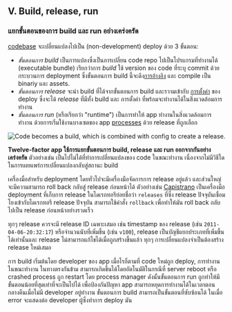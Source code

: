## V. Build, release, run

### แยกขั้นตอนของการ build และ run อย่างเคร่งครัด

[codebase](./codebase) จะเปลี่ยนแปลงไปเป็น (non-development) deploy ด้วย 3 ขั้นตอน:

* *ขั้นตอนการ build* เป็นการแปลงซึ่งเป็นการเปลี่ยน code repo ไปเป็นโปรแกรมที่ทำงานได้ (executable bundle) เรียกว่าการ *build* ใช้ version ของ code ที่ระบุ commit ด้วยกระบวนการ deployment ซึ่งขั้นตอนการ build นี้จะดึง[การอ้างอิง](./dependencies) และ compile เป็น binariy และ assets.
* *ขั้นตอนการ release* จะนำ build ที่ได้จากขั้นตอนการ build และรวามเข้ากับ [การตั้งค่า](./config) ของ deploy ซึ่งจะได้ *release* ที่มีทั้ง build และ การตั้งค่า ที่พร้อมจะทำงานได้ในสิ่งแวดล้อมการทำงาน
* *ขั้นตอนการ run* (หรือเรียกว่า "runtime") เป็นการทำให้ app ทำงานในสิ่งแวดล้อมการทำงาน ด้วยการเริ่มใช้งานบางเซตของ app [processes](./processes) ด้วย release ที่ถูกเลือก

![Code becomes a build, which is combined with config to create a release.](/images/release.png)

**Twelve-factor app ใช้การแยกขั้นตอนการ build, release และ run ออกจากกันอย่างเคร่งครัด** ตัวอย่างเช่น เป็นไปไม่ได้ที่ทำการเปลี่ยนแปลงของ code ในขณะทำงาน เนื่องจากไม่มีวิธีใดในการเผยแพร่การเปลี่ยนแปลงกลับสู่สถานะ build

เครื่องมื่อสำหรับ deployment โดยทั่วไปจะมีเครื่องมือจัดการการ release อยู่แล้ว และส่วนใหญ่จะมีความสามารถ roll back กลับสู่ release ก่อนหน้าได้ ตัวอย่างเช่น [Capistrano](https://github.com/capistrano/capistrano/wiki) เป็นเครื่องมือ deployment ที่เก็บการ release ในไดเรกทอรีย่อยชื่อว่า `releases` ที่ซึ่ง release ปัจจุบันเชื่อมโยงเข้ากับไดเรกทอรี release ปัจจุบัน สามารถใช้คำสั่ง `rollback` เพื่อทำให้มัน roll back กลับไปเป็น release ก่อนหน้าอย่างรวดเร็ว

ทุกๆ release ควรจะมี release ID เฉพาะเสมอ เช่น timestamp ของ release (เช่น `2011-04-06-20:32:17`) หรือจำนวนนับที่เพิ่มขึ้น (เช่น `v100`), release เป็นบัญชีแยกประเภทที่เพิ่มขึ้นได้เท่านั้นและ release ไม่สามารถแก้ไขได้เมื่อถูกสร้างขึ้นแล้ว ทุกๆ การเปลี่ยนแปลงจำเป็นต้องสร้าง release ใหม่เสมอ

การ build เริ่มต้นโดย developer ของ app เมื่อไรก็ตามที่ code ใหม่ถูก deploy, การทำงานในขณะทำงาน ในทางตรงกันข้าม สามารถเกิดขึ้นได้โดยอัตโนมัติในกรณีที่ server reboot หรือ crashed process ถูก restart โดย process manager ดังนั้นขั้นตอนการ run ถูกทำให้มีขั้นตอนน้อยที่สุดเท่าที่จะเป็นไปได้ เพื่อป้องกันปัญหา app สามารถหยุดการทำงานได้ในเวลาตอนกลางคืนเมื่อไม่มี developer อยู่ทำงาน ขั้นตอนการ build สามารถเป็นขั้นตอนที่ซับซ้อนได้ ในเมื่อ error จะแสดงต่อ developer ผู้ซึ่งทำการ deploy มัน

